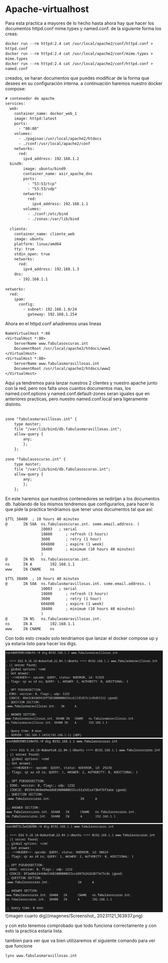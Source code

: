 # Apache-virtualhost
Para esta practica a mayores de lo hecho hasta ahora hay que hacer los documentos httpd.conf mime.types y named.conf. de la siguiente forma los creas:
~~~
docker run --rm httpd:2.4 cat /usr/local/apache2/conf/httpd.conf > httpd.conf
docker run --rm httpd:2.4 cat /usr/local/apache2/conf/mime.types > mime.types
docker run --rm httpd:2.4 cat /usr/local/apache2/conf/httpd.conf > named.conf
~~~
creados, se haran documentos que puedes modificar de la forma que desees en su configuración interna.
a continuación haremos nuestro docker compose:
~~~
# contenedor de apache
services:
  web:
    container_name: docker_web_1
    image: httpd:latest
    ports:
      - "80:80"
    volumes:
      - ./paginas:/usr/local/apache2/htdocs
      - ./conf:/usr/local/apache2/conf
    networks:
      red:
        ipv4_address: 192.168.1.2
  bind9:
        image: ubuntu/bind9
        container_name: asir_apache_dns
        ports:
          - "53:53/tcp"
          - "53:53/udp"
        networks:
          red:
            ipv4_address: 192.168.1.1
        volumes:
          - ./conf:/etc/bind
          - ./zonas:/var/lib/bind

  cliente:
    container_name: cliente_web
    image: ubuntu
    platform: linux/amd64
    tty: true
    stdin_open: true
    networks:
      red: 
        ipv4_address: 192.168.1.3
    dns:
      - 192.168.1.1

networks:
  red: 
    ipam:
      config:
        - subnet: 192.168.1.0/24
          gateway: 192.168.1.254
~~~
Ahora en el httpd.conf añadiremos unas lineas

~~~
NameVirtualHost *:80
<VirtualHost *:80>
    ServerName www.fabulasoscuras.int
    DocumentRoot /usr/local/apache2/htdocs/www1
</VirtualHost>
<VirtualHost *:80>
    ServerName www.fabulasmaravillosas.int
    DocumentRoot /usr/local/apache2/htdocs/www2
</VirtualHost>
~~~

Aqui ya tendremos para lanzar nuestros 2 clientes y nuestro apache junto con la red, pero nos falta unos cuantos documentos mas, los named.conf.options y named.conf.default-zones seran iguales que en anteriores practicas, pero nuestro named.conf.local sera ligeramente distinto.
~~~

zone "fabulasmaravillosas.int" {
	type master;
	file "/var/lib/bind/db.fabulasmaravillosas.int";
	allow-query {
		any;
		};
	};

zone "fabulasoscuras.int" {
	type master;
	file "/var/lib/bind/db.fabulasoscuras.int";
	allow-query {
		any;
		};
	};
~~~

En este haremos que nuestros contenedores se redirijan a los documentos db.
hablando de los mismos tendremos que configurarlos, para hacer lo que pide la practica tendriamos que tener unos documentos tal que asi:

~~~
$TTL 38400	; 10 hours 40 minutes
@		IN SOA	ns.fabulasoscuras.int. some.email.address. (
				10003   ; serial
				10800      ; refresh (3 hours)
				3600       ; retry (1 hour)
				604800     ; expire (1 week)
				38400      ; minimum (10 hours 40 minutes)
				)
@		IN NS	ns.fabulasoscuras.int.
ns		IN A		192.168.1.1
www		IN CNAME	ns
~~~

~~~
$TTL 38400	; 10 hours 40 minutes
@		IN SOA	ns.fabulasmaravillosas.int. some.email.address. (
				10003   ; serial
				10800      ; refresh (3 hours)
				3600       ; retry (1 hour)
				604800     ; expire (1 week)
				38400      ; minimum (10 hours 40 minutes)
				)
@		IN NS	ns.fabulasmaravillosas.int.
ns		IN A		192.168.1.1
www		IN CNAME	ns
~~~

Con todo esto creado solo tendriamos que lanzar el docker compose up y ya estaria listo para hacer los digs.

![imagen primer dig](imagenes/Screenshot_20231121_163847.png)
![imagen segundo dig](imagenes/Screenshot_20231121_163900.png)
![imagen tercero dig](imagenes/Screenshot_20231121_163925.png)
![imagen cuarto dig](imagenes/Screenshot_ 20231121_163937.png)

y con esto tenemos comprobado que todo funciona correctamente y con esto la practica estaria lista.

tambien para ver que va bien utilizaremos el siguiente comando para ver que funcione 

~~~
lynx www.fabulasmaravillosas.int
~~~